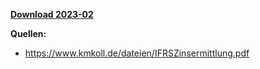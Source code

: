 [**Download 2023-02**](https://downgit.github.io/#/home?url=https://github.com/GeorgGoldbach/Zinsarchiv/tree/master/2023-02)

**Quellen:**
* https://www.kmkoll.de/dateien/IFRSZinsermittlung.pdf
